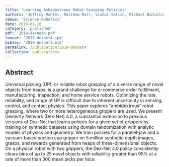 ```yaml
---
title: 'Learning Ambidextrous Robot Grasping Policies'
authors: 'Jeffrey Mahler, Matthew Matl, Vishal Satish, Michael Danielczuk, Bill DeRose, Stephen McKinley, Ken Goldberg'
venue: 'Science Robotics'
date: 2019-01-16
category: 'published'
pdf: '2019-dexnet4.pdf'
teaser: '2019-dexnet4.jpg'
bibtex: '2019-dexnet4.bib'
permalink: /publication/2019-dexnet4
collection: publications
---
```


Abstract
-------
Universal picking (UP), or reliable robot grasping of a diverse range of novel objects from heaps, is a grand challenge for e-commerce order fulfillment, manufacturing, inspection, and home service robots. Optimizing the rate, reliability, and range of UP is difficult due to inherent uncertainty in sensing, control, and contact physics. This paper explores “ambidextrous” robot grasping, where two or more heterogeneous grippers are used. We present Dexterity Network (Dex-Net) 4.0, a substantial extension to previous versions of Dex-Net that learns policies for a given set of grippers by training on synthetic datasets using domain randomization with analytic models of physics and geometry. We train policies for a parallel-jaw and a vacuum-based suction cup gripper on 5 million synthetic depth images, grasps, and rewards generated from heaps of three-dimensional objects. On a physical robot with two grippers, the Dex-Net 4.0 policy consistently clears bins of up to 25 novel objects with reliability greater than 95% at a rate of more than 300 mean picks per hour.
